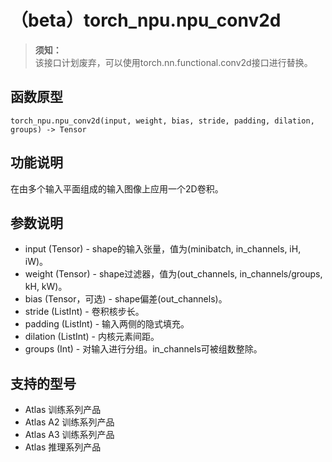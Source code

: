# （beta）torch_npu.npu_conv2d

>**须知：**<br>
>该接口计划废弃，可以使用torch.nn.functional.conv2d接口进行替换。

## 函数原型

```
torch_npu.npu_conv2d(input, weight, bias, stride, padding, dilation, groups) -> Tensor
```

## 功能说明

在由多个输入平面组成的输入图像上应用一个2D卷积。

## 参数说明

- input (Tensor) - shape的输入张量，值为(minibatch, in_channels, iH, iW)。
- weight (Tensor) - shape过滤器，值为(out_channels, in_channels/groups, kH, kW)。
- bias (Tensor，可选) - shape偏差(out_channels)。
- stride (ListInt) - 卷积核步长。
- padding (ListInt) - 输入两侧的隐式填充。
- dilation (ListInt) - 内核元素间距。
- groups (Int) - 对输入进行分组。in_channels可被组数整除。

## 支持的型号

- <term>Atlas 训练系列产品</term>
- <term>Atlas A2 训练系列产品</term>
- <term>Atlas A3 训练系列产品</term>
- <term>Atlas 推理系列产品</term>

